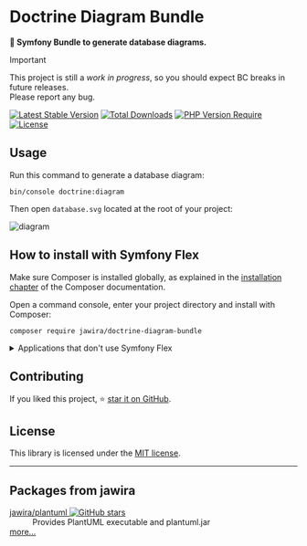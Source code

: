 # Doctrine Diagram Bundle

**📐 Symfony Bundle to generate database diagrams.**

> [!IMPORTANT]
> This project is still a *work in progress*, so you should expect BC breaks in
> future releases.<br>Please report any bug.

[![Latest Stable Version](http://poser.pugx.org/jawira/doctrine-diagram-bundle/v)](https://packagist.org/packages/jawira/doctrine-diagram-bundle)
[![Total Downloads](http://poser.pugx.org/jawira/doctrine-diagram-bundle/downloads)](https://packagist.org/packages/jawira/doctrine-diagram-bundle)
[![PHP Version Require](http://poser.pugx.org/jawira/doctrine-diagram-bundle/require/php)](https://packagist.org/packages/jawira/doctrine-diagram-bundle)
[![License](http://poser.pugx.org/jawira/doctrine-diagram-bundle/license)](https://packagist.org/packages/jawira/doctrine-diagram-bundle)

## Usage

Run this command to generate a database diagram:

```console
bin/console doctrine:diagram
```

Then open `database.svg` located at the root of your project:

![diagram](docs/midi.png)

## How to install with Symfony Flex

Make sure Composer is installed globally, as explained in the
[installation chapter](https://getcomposer.org/doc/00-intro.md)
of the Composer documentation.

Open a command console, enter your project directory and install with Composer:

```console
composer require jawira/doctrine-diagram-bundle
```

<details>
<summary>Applications that don't use Symfony Flex</summary>

#### Step 1: Download the Bundle

Open a command console, enter your project directory and execute the
following command to download the latest stable version of this bundle:

```console
composer require jawira/doctrine-diagram-bundle
```

#### Step 2: Enable the Bundle

Then, enable the bundle by adding it to the list of registered bundles
in the `config/bundles.php` file of your project:

```php
// config/bundles.php

return [
    // ...
    \Jawira\DoctrineDiagramBundle\DoctrineDiagramBundle::class => ['all' => true],
];
```

#### Step 3 (optional): Create config file

Create a new configuration file in `config/packages/doctrine_diagram.yaml` and
paste the following content:

```yaml
# config/packages/doctrine_diagram.yaml
doctrine_diagram:
    size: midi
    filename: database
    format: svg
```

</details>

## Contributing

If you liked this project,
⭐ [star it on GitHub](https://github.com/jawira/doctrine-diagram-bundle).

## License

This library is licensed under the [MIT license](LICENSE.md).

***

## Packages from jawira

<dl>

<dt>
  <a href="https://packagist.org/packages/jawira/plantuml">jawira/plantuml
  <img alt="GitHub stars" src="https://badgen.net/github/stars/jawira/plantuml?icon=github"/></a>
</dt>
<dd>Provides PlantUML executable and plantuml.jar</dd>

<dt><a href="https://packagist.org/packages/jawira/">more...</a></dt>
</dl>
